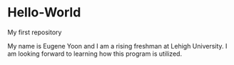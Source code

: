 # Hello-World
My first repository 

My name is Eugene Yoon and I am a rising freshman at Lehigh University. I am looking forward to learning how this program is utilized. 

